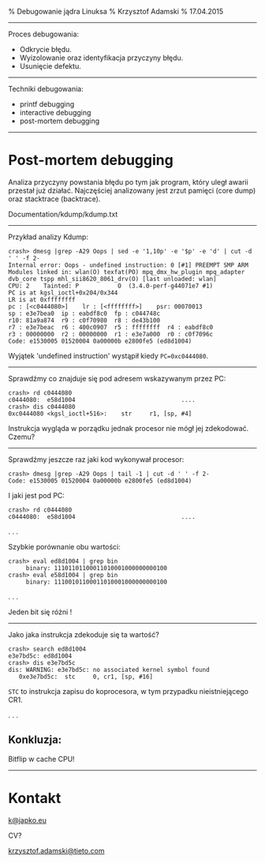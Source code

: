 % Debugowanie jądra Linuksa
% Krzysztof Adamski
% 17.04.2015

---

Proces debugowania:

- Odkrycie błędu.
- Wyizolowanie oraz identyfikacja przyczyny błędu.
- Usunięcie defektu.

---

Techniki debugowania:

- printf debugging
- interactive debugging
- post-mortem debugging

---

# Post-mortem debugging

Analiza przyczyny powstania błędu po tym jak program, który uległ awarii
przestał już działać. Najczęściej analizowany jest zrzut pamięci (core dump)
oraz stacktrace (backtrace).

Documentation/kdump/kdump.txt

---

Przykład analizy Kdump:

```
crash> dmesg |grep -A29 Oops | sed -e '1,10p' -e '$p' -e 'd' | cut -d ' ' -f 2-
Internal error: Oops - undefined instruction: 0 [#1] PREEMPT SMP ARM
Modules linked in: wlan(O) texfat(PO) mpq_dmx_hw_plugin mpq_adapter dvb_core tspp mhl_sii8620_8061_drv(O) [last unloaded: wlan]
CPU: 2    Tainted: P           O  (3.4.0-perf-g44071e7 #1)
PC is at kgsl_ioctl+0x204/0x344
LR is at 0xffffffff
pc : [<c0444080>]    lr : [<ffffffff>]    psr: 00070013
sp : e3e7bea0  ip : eabdf8c0  fp : c044748c
r10: 81a9a874  r9 : c0f70980  r8 : de43b100
r7 : e3e7beac  r6 : 400c0907  r5 : ffffffff  r4 : eabdf8c0
r3 : 00000000  r2 : 00000000  r1 : e3e7a000  r0 : c0f7096c
Code: e1530005 01520004 0a00000b e2800fe5 (ed8d1004)
```

Wyjątek 'undefined instruction' wystąpił kiedy `PC=0xc0444080`.

---

Sprawdźmy co znajduje się pod adresem wskazywanym przez PC:

```
crash> rd c0444080
c0444080:  e58d1004                              ....
crash> dis c0444080
0xc0444080 <kgsl_ioctl+516>:    str     r1, [sp, #4]
```

Instrukcja wygląda w porządku jednak procesor nie mógł jej zdekodować. Czemu?

---

Sprawdźmy jeszcze raz jaki kod wykonywał procesor:

```
crash> dmesg |grep -A29 Oops | tail -1 | cut -d ' ' -f 2-
Code: e1530005 01520004 0a00000b e2800fe5 (ed8d1004)
```

I jaki jest pod PC:

```
crash> rd c0444080
c0444080:  e58d1004                              ....
```

. . .

Szybkie porównanie obu wartości:

```
crash> eval ed8d1004 | grep bin
     binary: 11101101100011010001000000000100
crash> eval e58d1004 | grep bin
     binary: 11100101100011010001000000000100
```

. . .

Jeden bit się różni !

---

Jako jaka instrukcja zdekoduje się ta wartość?

```
crash> search ed8d1004
e3e7bd5c: ed8d1004
crash> dis e3e7bd5c
dis: WARNING: e3e7bd5c: no associated kernel symbol found
   0xe3e7bd5c:  stc     0, cr1, [sp, #16]
```

`STC` to instrukcja zapisu do koprocesora, w tym przypadku nieistniejącego CR1.

. . .

## Konkluzja:

Bitflip w cache CPU!

---

# Kontakt

[k@japko.eu](mailto:k@japko.eu)

CV?

[krzysztof.adamski@tieto.com](mailto:krzysztof.adamski@tieto.com)
